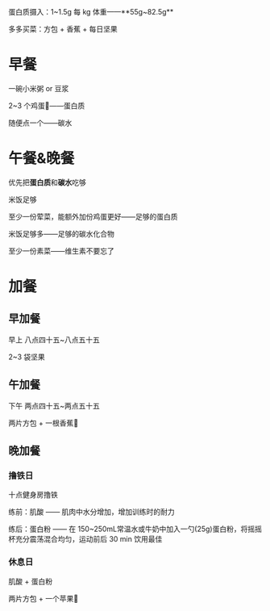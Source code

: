 蛋白质摄入：1~1.5g 每 kg 体重——**55g~82.5g**

多多买菜：方包 + 香蕉 + 每日坚果

# 早餐
一碗小米粥  or 豆浆

2~3 个鸡蛋🥚——蛋白质

随便点一个——碳水

# 午餐&晚餐
优先把**蛋白质**和**碳水**吃够

米饭足够

至少一份荤菜，能额外加份鸡蛋更好——足够的蛋白质

米饭足够多——足够的碳水化合物

至少一份素菜——维生素不要忘了

# 加餐
## 早加餐
早上 八点四十五~八点五十五

2~3 袋坚果

## 午加餐
下午 两点四十五~两点五十五

两片方包 + 一根香蕉🍌

## 晚加餐
### 撸铁日
十点健身房撸铁

练前：肌酸 —— 肌肉中水分增加，增加训练时的耐力

练后：蛋白粉 —— 在 150~250mL常温水或牛奶中加入一勺(25g)蛋白粉，将摇摇杯充分震荡混合均匀，运动前后 30 min 饮用最佳

### 休息日
肌酸 + 蛋白粉

两片方包 + 一个苹果🍎
